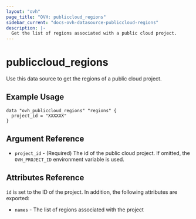 ```yaml
---
layout: "ovh"
page_title: "OVH: publiccloud_regions"
sidebar_current: "docs-ovh-datasource-publiccloud-regions"
description: |-
  Get the list of regions associated with a public cloud project.
---
```


# publiccloud\_regions

Use this data source to get the regions of a public cloud project.

## Example Usage

```hcl
data "ovh_publiccloud_regions" "regions" {
  project_id = "XXXXXX"
}
```

## Argument Reference


* `project_id` - (Required) The id of the public cloud project. If omitted,
    the `OVH_PROJECT_ID` environment variable is used.


## Attributes Reference

`id` is set to the ID of the project. In addition, the following attributes
are exported:

* `names` - The list of regions associated with the project
